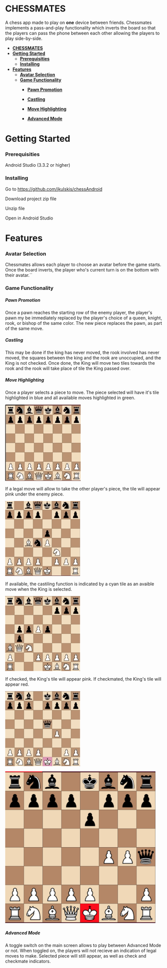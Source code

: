 # **CHESSMATES**

A chess app made to play on **one** device between friends. Chessmates implements a pass-and-play functionality which inverts the board so that the players can pass the phone between each other allowing the players to play side-by-side.

- [**CHESSMATES**](#--chessmates--)
- [**Getting Started**](#--getting-started--)
    + [**Prerequisities**](#--prerequisities--)
    + [**Installing**](#--installing--)
- [**Features**](#--features--)
    + [**Avatar Selection**](#--avatar-selection--)
    + [**Game Functionality**](#--game-functionality--)
        * [**Pawn Promotion**](#--pawn-promotion--)
        
        * [**Castling**](#--castling--)
        
        * [**Move Highlighting**](#--move-highlighting--)
        
        * [**Advanced Mode**](#--advanced-mode--)
        
          





# **Getting Started**

### **Prerequisities**

Android Studio (3.3.2 or higher)



### **Installing**

Go to https://github.com/jkulskis/chessAndroid

Download project zip file

Unzip file

Open in Android Studio



# **Features**

### **Avatar Selection**

Chessmates allows each player to choose an avatar before the game starts.	Once the board inverts, the player who's current turn is on the bottom with their avatar.``

### **Game Functionality**

##### 	**Pawn Promotion**

Once a pawn reaches the starting row of the enemy player, the player's pawn my be immediately replaced by the player's choice of a queen, knight, rook, or bishop of the same color. The new piece replaces the pawn, as part of the same move. 

##### **Castling**

This may be done if the king has never moved, the rook involved has never moved,  the squares between the king and the rook are unoccupied, and the King is not checked. Once done, the King will move two tiles towards the rook and the rook will take place of tile the King passed over. 

##### **Move Highlighting**

Once a player selects a piece to move. The piece selected will have it's tile highlighted in blue and all available moves highlighted in green. 

![](./readme/select_piece.gif)



If a legal  move will allow to take the other player's piece, the tile will appear pink under the enemy piece. 

![](./readme/take_piece.gif)



If available, the castiling function is indicated by a cyan tile as an avaible move when the King is selected.

![](./readme/castling.gif)



If checked, the King's tile will appear pink. If checkmated, the King's tile will appear red. 

![](./readme/Check.gif)

![](./readme/checkmate.png)



##### 		**Advanced Mode**

A toggle switch on the main screen allows to play between Advanced Mode or not. When toggled on, the players will not recieve an indication of legal moves to make. Selected piece will still appear, as well as check and checkmate indicators. 





